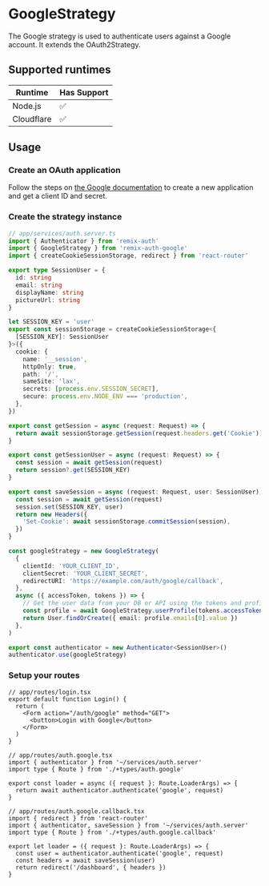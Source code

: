 # GoogleStrategy

<!-- Description -->

The Google strategy is used to authenticate users against a Google account. It extends the OAuth2Strategy.

## Supported runtimes

| Runtime    | Has Support |
| ---------- | ----------- |
| Node.js    | ✅          |
| Cloudflare | ✅          |

<!-- If it doesn't support one runtime, explain here why -->

## Usage

### Create an OAuth application

Follow the steps on [the Google documentation](https://developers.google.com/identity/protocols/oauth2/web-server#creatingcred) to create a new application and get a client ID and secret.

### Create the strategy instance

```ts
// app/services/auth.server.ts
import { Authenticator } from 'remix-auth'
import { GoogleStrategy } from 'remix-auth-google'
import { createCookieSessionStorage, redirect } from 'react-router'

export type SessionUser = {
  id: string
  email: string
  displayName: string
  pictureUrl: string
}

let SESSION_KEY = 'user'
export const sessionStorage = createCookieSessionStorage<{
  [SESSION_KEY]: SessionUser
}>({
  cookie: {
    name: '__session',
    httpOnly: true,
    path: '/',
    sameSite: 'lax',
    secrets: [process.env.SESSION_SECRET],
    secure: process.env.NODE_ENV === 'production',
  },
})

export const getSession = async (request: Request) => {
  return await sessionStorage.getSession(request.headers.get('Cookie'))
}

export const getSessionUser = async (request: Request) => {
  const session = await getSession(request)
  return session?.get(SESSION_KEY)
}

export const saveSession = async (request: Request, user: SessionUser) => {
  const session = await getSession(request)
  session.set(SESSION_KEY, user)
  return new Headers({
    'Set-Cookie': await sessionStorage.commitSession(session),
  })
}

const googleStrategy = new GoogleStrategy(
  {
    clientId: 'YOUR_CLIENT_ID',
    clientSecret: 'YOUR_CLIENT_SECRET',
    redirectURI: 'https://example.com/auth/google/callback',
  },
  async ({ accessToken, tokens }) => {
    // Get the user data from your DB or API using the tokens and profile
    const profile = await GoogleStrategy.userProfile(tokens.accessToken())
    return User.findOrCreate({ email: profile.emails[0].value })
  },
)

export const authenticator = new Authenticator<SessionUser>()
authenticator.use(googleStrategy)
```

### Setup your routes

```tsx
// app/routes/login.tsx
export default function Login() {
  return (
    <Form action="/auth/google" method="GET">
      <button>Login with Google</button>
    </Form>
  )
}
```

```tsx
// app/routes/auth.google.tsx
import { authenticator } from '~/services/auth.server'
import type { Route } from './+types/auth.google'

export const loader = async ({ request }: Route.LoaderArgs) => {
  return await authenticator.authenticate('google', request)
}
```

```tsx
// app/routes/auth.google.callback.tsx
import { redirect } from 'react-router'
import { authenticator, saveSession } from '~/services/auth.server'
import type { Route } from './+types/auth.google.callback'

export let loader = ({ request }: Route.LoaderArgs) => {
  const user = authenticator.authenticate('google', request)
  const headers = await saveSession(user)
  return redirect('/dashboard', { headers })
}
```
